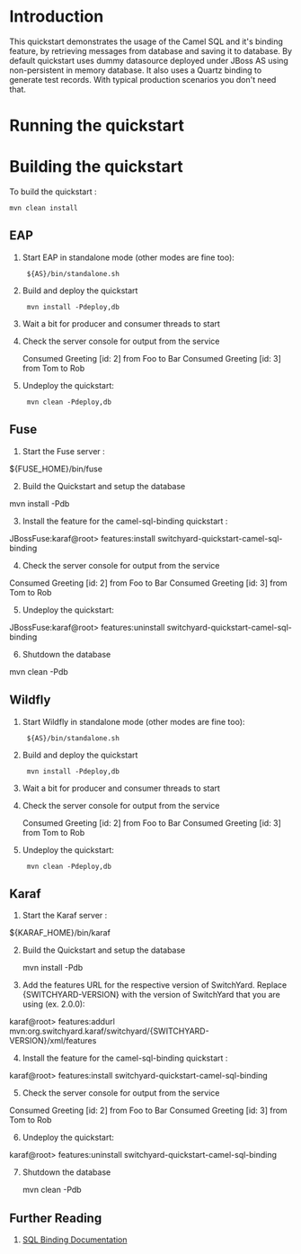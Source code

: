Introduction
============
This quickstart demonstrates the usage of the Camel SQL and it's binding feature, by retrieving messages from database and saving it to database. By default quickstart uses dummy datasource deployed under JBoss AS using non-persistent in memory database. It also uses a Quartz binding to generate test records. With typical production scenarios you don't need that.

Running the quickstart
======================


Building the quickstart
======================

To build the quickstart :

```
mvn clean install
```


EAP
----------
1. Start EAP in standalone mode (other modes are fine too):

        ${AS}/bin/standalone.sh

2. Build and deploy the quickstart

        mvn install -Pdeploy,db

3. Wait a bit for producer and consumer threads to start

4. Check the server console for output from the service

    Consumed Greeting [id: 2] from Foo to Bar
    Consumed Greeting [id: 3] from Tom to Rob

5. Undeploy the quickstart:

        mvn clean -Pdeploy,db


Fuse
----------
1. Start the Fuse server :

${FUSE_HOME}/bin/fuse

2. Build the Quickstart and setup the database

mvn install -Pdb

3. Install the feature for the camel-sql-binding quickstart :

JBossFuse:karaf@root> features:install switchyard-quickstart-camel-sql-binding

4. Check the server console for output from the service

Consumed Greeting [id: 2] from Foo to Bar
Consumed Greeting [id: 3] from Tom to Rob

5. Undeploy the quickstart:

JBossFuse:karaf@root> features:uninstall switchyard-quickstart-camel-sql-binding

6. Shutdown the database

mvn clean -Pdb


Wildfly
----------
1. Start Wildfly in standalone mode (other modes are fine too):

        ${AS}/bin/standalone.sh

2. Build and deploy the quickstart

        mvn install -Pdeploy,db

3. Wait a bit for producer and consumer threads to start

4. Check the server console for output from the service

    Consumed Greeting [id: 2] from Foo to Bar
    Consumed Greeting [id: 3] from Tom to Rob

5. Undeploy the quickstart:

        mvn clean -Pdeploy,db


Karaf
----------
1. Start the Karaf server :

${KARAF_HOME}/bin/karaf

2. Build the Quickstart and setup the database

    mvn install -Pdb

3. Add the features URL for the respective version of SwitchYard.   Replace {SWITCHYARD-VERSION}
with the version of SwitchYard that you are using (ex. 2.0.0): 

karaf@root> features:addurl mvn:org.switchyard.karaf/switchyard/{SWITCHYARD-VERSION}/xml/features

4. Install the feature for the camel-sql-binding quickstart :

karaf@root> features:install switchyard-quickstart-camel-sql-binding

5. Check the server console for output from the service

Consumed Greeting [id: 2] from Foo to Bar
Consumed Greeting [id: 3] from Tom to Rob

6. Undeploy the quickstart:

karaf@root> features:uninstall switchyard-quickstart-camel-sql-binding

7. Shutdown the database

    mvn clean -Pdb


## Further Reading

1. [SQL Binding Documentation](https://docs.jboss.org/author/display/SWITCHYARD/SQL)
